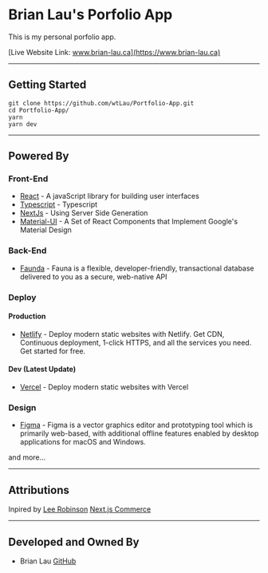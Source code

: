# Brian Lau's Porfolio App

This is my personal porfolio app.

[Live Website Link: www.brian-lau.ca](https://www.brian-lau.ca)

---

## Getting Started

```
git clone https://github.com/wtLau/Portfolio-App.git
cd Portfolio-App/
yarn
yarn dev
```

---

## Powered By

### Front-End

- [React](https://facebook.github.io/react/) - A javaScript library for building user interfaces
- [Typescript]() - Typescript
- [NextJs]() - Using Server Side Generation
- [Material-UI](http://www.material-ui.com/#/) - A Set of React Components that Implement Google's Material Design

### Back-End

- [Faunda](https://fauna.com/) - Fauna is a flexible, developer-friendly, transactional database delivered to you as a secure, web-native API

### Deploy

#### Production

- [Netlify](https://www.netlify.com/) - Deploy modern static websites with Netlify. Get CDN, Continuous deployment, 1-click HTTPS, and all the services you need. Get started for free.

#### Dev (Latest Update)

- [Vercel](https://www.vercel.com/) - Deploy modern static websites with Vercel

### Design

- [Figma](https://www.figma.com/) - Figma is a vector graphics editor and prototyping tool which is primarily web-based, with additional offline features enabled by desktop applications for macOS and Windows.

and more...

---

## Attributions

Inpired by [Lee Robinson](https://leerob.io/) [Next.js Commerce](https://www.nextjs.org/commerce)

---

## Developed and Owned By

- Brian Lau [GitHub](https://github.com/wtLau)
